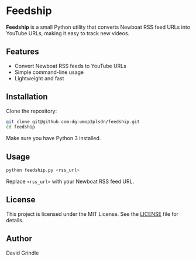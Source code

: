 # Feedship

**Feedship** is a small Python utility that converts Newboat RSS feed URLs into YouTube URLs, making it easy to track new videos.

## Features
- Convert Newboat RSS feeds to YouTube URLs
- Simple command-line usage
- Lightweight and fast

## Installation
Clone the repository:

```bash
git clone git@github.com-dg:umop3plsdn/feedship.git
cd feedship
```

Make sure you have Python 3 installed.

## Usage
```bash
python feedship.py <rss_url>
```
Replace `<rss_url>` with your Newboat RSS feed URL.

## License
This project is licensed under the MIT License. See the [LICENSE](LICENSE) file for details.

## Author
David Grindle